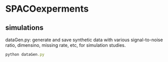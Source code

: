 # SPACOexperments

##  simulations
dataGen.py: generate and save synthetic data with various signal-to-noise ratio, dimensino, missing rate, etc, for simulation studies.
```ruby
python dataGen.py
```

